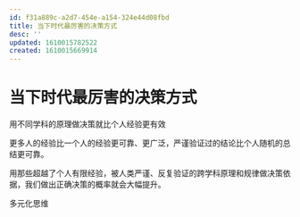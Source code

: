 ```yaml
---
id: f31a889c-a2d7-454e-a154-324e44d08fbd
title: 当下时代最厉害的决策方式
desc: ''
updated: 1610015782522
created: 1610015669914
---
```


# 当下时代最厉害的决策方式

用不同学科的原理做决策就比个人经验更有效

更多人的经验比一个人的经验更可靠、更广泛，严谨验证过的结论比个人随机的总结更可靠。

用那些超越了个人有限经验，被人类严谨、反复验证的跨学科原理和规律做决策依据，我们做出正确决策的概率就会大幅提升。

多元化思维